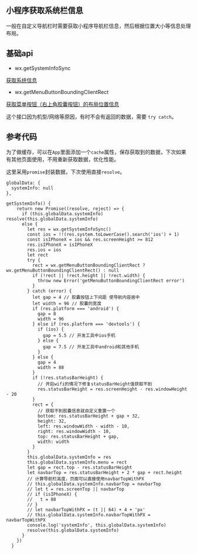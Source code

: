 ## 小程序获取系统栏信息
一般在自定义导航栏时需要获取小程序导航栏信息，然后根据位置大小等信息处理布局。

## 基础api
- wx.getSystemInfoSync  

[获取系统信息](https://developers.weixin.qq.com/miniprogram/dev/api/base/system/system-info/wx.getSystemInfoSync.html)

- wx.getMenuButtonBoundingClientRect

[获取菜单按钮（右上角胶囊按钮）的布局位置信息](https://developers.weixin.qq.com/miniprogram/dev/api/ui/menu/wx.getMenuButtonBoundingClientRect.html)

这个接口因为机型/网络等原因，有时不会有返回的数据，需要 ```try catch```。

## 参考代码
为了做缓存，可以在```App```里面添加一个```cache```属性，保存获取到的数据，下次如果有其他页面使用，不用重新获取数据，优化性能。

这里采用```promise```封装数据，下次使用直接```resolve```。

```js{15,20}
globalData: {
  systemInfo: null
},

getSystemInfo() {
    return new Promise((resolve, reject) => {
      if (this.globalData.systemInfo) resolve(this.globalData.systemInfo)
      else {
        let res = wx.getSystemInfoSync()
        const ios = !!(res.system.toLowerCase().search('ios') + 1)
        const isIPhoneX = ios && res.screenHeight >= 812
        res.isIPhoneX = isIPhoneX
        res.ios = ios
        let rect
        try {
          rect = wx.getMenuButtonBoundingClientRect ? wx.getMenuButtonBoundingClientRect() : null
          if (!rect || !rect.height || !rect.width) {
            throw new Error('getMenuButtonBoundingClientRect error')
          }
        } catch (error) {
          let gap = 4 // 胶囊按钮上下间距 使导航内容居中
          let width = 96 // 胶囊的宽度
          if (res.platform === 'android') {
            gap = 8
            width = 96
          } else if (res.platform === 'devtools') {
            if (ios) {
              gap = 5.5 // 开发工具中ios手机
            } else {
              gap = 7.5 // 开发工具中android和其他手机
            }
          } else {
            gap = 4
            width = 88
          }
          if (!res.statusBarHeight) {
            // 开启wifi的情况下修复statusBarHeight值获取不到
            res.statusBarHeight = res.screenHeight - res.windowHeight - 20
          }
          rect = {
            // 获取不到胶囊信息就自定义重置一个
            bottom: res.statusBarHeight + gap + 32,
            height: 32,
            left: res.windowWidth - width - 10,
            right: res.windowWidth - 10,
            top: res.statusBarHeight + gap,
            width: width
          }
        }
        this.globalData.systemInfo = res
        this.globalData.systemInfo.menu = rect
        let gap = rect.top - res.statusBarHeight
        let navbarTop = res.statusBarHeight + 2 * gap + rect.height
        // 计算导航栏高度，页面可以直接使用navbarTopWithPX
        // this.globalData.systemInfo.navbarTop = navbarTop
        // let t = res.screenTop || navbarTop
        // if (isIPhoneX) {
        //   t = 88
        // }
        // let navbarTopWithPX = (t || 64) + 4 + 'px'
        // this.globalData.systemInfo.navbarTopWithPX = navbarTopWithPX
        console.log('systemInfo', this.globalData.systemInfo)
        resolve(this.globalData.systemInfo)
      }
    })
  }
```

